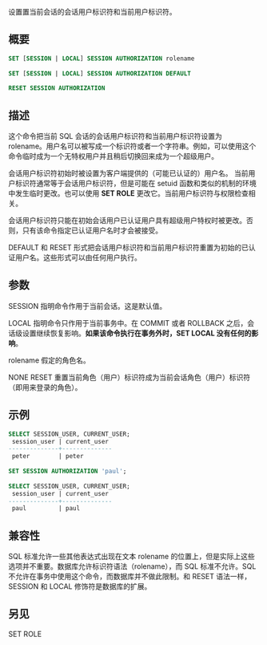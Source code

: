 设置置当前会话的会话用户标识符和当前用户标识符。

## 概要

```sql
SET [SESSION | LOCAL] SESSION AUTHORIZATION rolename
 
SET [SESSION | LOCAL] SESSION AUTHORIZATION DEFAULT
 
RESET SESSION AUTHORIZATION
```

## 描述

这个命令把当前 SQL 会话的会话用户标识符和当前用户标识符设置为 rolename。用户名可以被写成一个标识符或者一个字符串。例如，可以使用这个命令临时成为一个无特权用户并且稍后切换回来成为一个超级用户。

会话用户标识符初始时被设置为客户端提供的（可能已认证的）用户名。 当前用户标识符通常等于会话用户标识符，但是可能在 setuid 函数和类似的机制的环境中发生临时更改。也可以使用 **SET ROLE** 更改它。当前用户标识符与权限检查相关。

会话用户标识符只能在初始会话用户已认证用户具有超级用户特权时被更改。否则，只有该命令指定已认证用户名时才会被接受。

DEFAULT 和 RESET 形式把会话用户标识符和当前用户标识符重置为初始的已认证用户名。这些形式可以由任何用户执行。

## 参数

SESSION
指明命令作用于当前会话。这是默认值。

LOCAL
指明命令只作用于当前事务中。在 COMMIT 或者 ROLLBACK 之后，会话级设置继续恢复影响。**如果该命令执行在事务外时，SET LOCAL 没有任何的影响**。

rolename
假定的角色名。

NONE
RESET
重置当前角色（用户）标识符成为当前会话角色（用户）标识符（即用来登录的角色）。

## 示例
```sql
SELECT SESSION_USER, CURRENT_USER;
 session_user | current_user 
--------------+--------------
 peter        | peter
 
SET SESSION AUTHORIZATION 'paul';
 
SELECT SESSION_USER, CURRENT_USER;
 session_user | current_user 
--------------+--------------
 paul         | paul
```

## 兼容性
SQL 标准允许一些其他表达式出现在文本 rolename 的位置上，但是实际上这些选项并不重要。数据库允许标识符语法（rolename），而 SQL 标准不允许。SQL 不允许在事务中使用这个命令，而数据库并不做此限制。和 RESET 语法一样，SESSION 和 LOCAL 修饰符是数据库的扩展。

## 另见
SET ROLE
